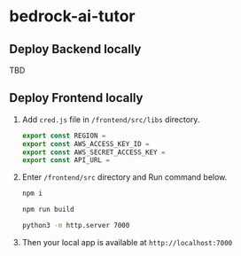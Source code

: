 # bedrock-ai-tutor


## Deploy Backend locally
TBD

## Deploy Frontend locally
1. Add `cred.js` file in `/frontend/src/libs` directory.
    ```js
    export const REGION =
    export const AWS_ACCESS_KEY_ID = 
    export const AWS_SECRET_ACCESS_KEY = 
    export const API_URL = 
    ```
2. Enter `/frontend/src` directory and Run command below.
    ```bash
    npm i

    npm run build
    
    python3 -m http.server 7000
    ```
3. Then your local app is available at `http://localhost:7000` 
